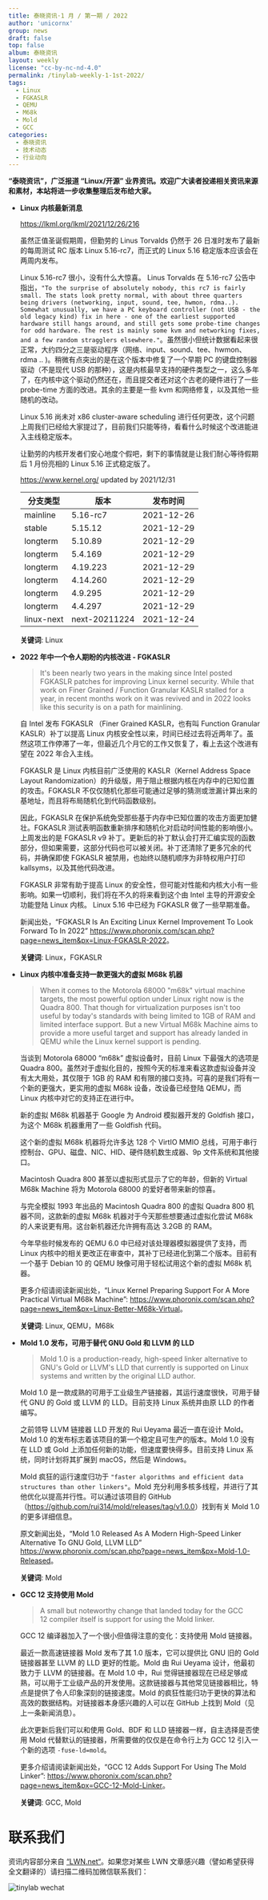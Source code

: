 ```yaml
---
title: 泰晓资讯·1 月 / 第一期 / 2022
author: 'unicornx'
group: news
draft: false
top: false
album: 泰晓资讯
layout: weekly
license: "cc-by-nc-nd-4.0"
permalink: /tinylab-weekly-1-1st-2022/
tags:
  - Linux
  - FGKASLR
  - QEMU
  - M68k
  - Mold
  - GCC
categories:
  - 泰晓资讯
  - 技术动态
  - 行业动向
---
```


**“泰晓资讯”，广泛报道 “Linux/开源” 业界资讯。欢迎广大读者投递相关资讯来源和素材，本站将进一步收集整理后发布给大家。**

- **Linux 内核最新消息**

    <https://lkml.org/lkml/2021/12/26/216>
    
    虽然正值圣诞假期周，但勤劳的 Linus Torvalds 仍然于 26 日准时发布了最新的每周测试 RC 版本 Linux 5.16-rc7，而正式的 Linux 5.16 稳定版本应该会在两周内发布。

    Linux 5.16-rc7 很小，没有什么大惊喜。 Linus Torvalds 在 5.16-rc7 公告中指出，`"To the surprise of absolutely nobody, this rc7 is fairly small. The stats look pretty normal, with about three quarters being drivers (networking, input, sound, tee, hwmon, rdma..). Somewhat unusually, we have a PC keyboard controller (not USB - the old legacy kind) fix in here - one of the earliest supported hardware still hangs around, and still gets some probe-time changes for odd hardware. The rest is mainly some kvm and networking fixes, and a few random stragglers elsewhere."`。虽然很小但统计数据看起来很正常，大约四分之三是驱动程序（网络、input、sound、tee、hwmon、rdma .. )。稍微有点突出的是在这个版本中修复了一个早期 PC 的键盘控制器驱动（不是现代 USB 的那种），这是内核最早支持的硬件类型之一，这么多年了，在内核中这个驱动仍然还在，而且提交者还对这个古老的硬件进行了一些 probe-time 方面的改进。其余的主要是一些 kvm 和网络修复，以及其他一些随机的改动。

    Linux 5.16 尚未对 x86 cluster-aware scheduling 进行任何更改，这个问题上周我们已经给大家提过了，目前我们只能等待，看看什么时候这个改进能进入主线稳定版本。

    让勤劳的内核开发者们安心地度个假吧，剩下的事情就是让我们耐心等待假期后 1 月份亮相的 Linux 5.16 正式稳定版了。
    
    <https://www.kernel.org/> updated by 2021/12/31

    |分支类型        |版本            |发布时间  |
    |----------------|----------------|----------|
    |mainline        |5.16-rc7        |2021-12-26|
    |stable          |5.15.12         |2021-12-29|
    |longterm        |5.10.89         |2021-12-29|
    |longterm        |5.4.169         |2021-12-29|
    |longterm        |4.19.223        |2021-12-29|
    |longterm        |4.14.260        |2021-12-29|
    |longterm        |4.9.295         |2021-12-29|
    |longterm        |4.4.297         |2021-12-29|
    |linux-next      |next-20211224   |2021-12-24|

    **关键词**: Linux

- **2022 年中一个令人期盼的内核改进 - FGKASLR**

    > It's been nearly two years in the making since Intel posted FGKASLR patches for improving Linux kernel security. While that work on Finer Grained / Function Granular KASLR stalled for a year, in recent months work on it was revived and in 2022 looks like this security is on a path for mainlining.

    自 Intel 发布 FGKASLR （Finer Grained KASLR，也有叫 Function Granular KASLR）补丁以提高 Linux 内核安全性以来，时间已经过去将近两年了。虽然这项工作停滞了一年，但最近几个月它的工作又恢复了，看上去这个改进有望在 2022 年合入主线。

    FGKASLR 是 Linux 内核目前广泛使用的 KASLR（Kernel Address Space Layout Randomization）的升级版，用于阻止根据内核在内存中的已知位置的攻击。FGKASLR 不仅仅随机化那些可能通过足够的猜测或泄漏计算出来的基地址，而且将布局随机化到代码函数级别。

    因此，FGKASLR 在保护系统免受那些基于内存中已知位置的攻击方面更加健壮。FGKASLR 测试表明函数重新排序和随机化对启动时间性能的影响很小。上周发出的是 FGKASLR v9 补丁。更新后的补丁默认会打开汇编实现的函数部分，但如果需要，这部分代码也可以被关闭。补丁还清除了更多冗余的代码，并确保即使 FGKASLR 被禁用，也始终以随机顺序为非特权用户打印 kallsyms，以及其他代码改进。

    FGKASLR 非常有助于提高 Linux 的安全性，但可能对性能和内核大小有一些影响。如果一切顺利，我们将在不久的将来看到这个由 Intel 主导的开源安全功能登陆 Linux 内核。 Linux 5.16 中已经为 FGKASLR 做了一些早期准备。 

    新闻出处，“FGKASLR Is An Exciting Linux Kernel Improvement To Look Forward To In 2022” <https://www.phoronix.com/scan.php?page=news_item&px=Linux-FGKASLR-2022>。

    **关键词**: Linux，FGKASLR

- **Linux 内核中准备支持一款更强大的虚拟 M68k 机器**

    > When it comes to the Motorola 68000 "m68k" virtual machine targets, the most powerful option under Linux right now is the Quadra 800. That though for virtualization purposes isn't too useful by today's standards with being limited to 1GB of RAM and limited interface support. But a new Virtual M68k Machine aims to provide a more useful target and support has already landed in QEMU while the Linux kernel support is pending.
    
    当谈到 Motorola 68000 “m68k” 虚拟设备时，目前 Linux 下最强大的选项是 Quadra 800。虽然对于虚拟化目的，按照今天的标准来看这款虚拟设备并没有太大用处，其仅限于 1GB 的 RAM 和有限的接口支持。可喜的是我们将有一个新的更强大，更实用的虚拟 M68k 设备，改设备已经登陆 QEMU，而 Linux 内核中对它的支持正在进行中。

    新的虚拟 M68k 机器基于 Google 为 Android 模拟器开发的 Goldfish 接口，为这个 M68k 机器重用了一些 Goldfish 代码。

    这个新的虚拟 M68k 机器将允许多达 128 个 VirtIO MMIO 总线，可用于串行控制台、GPU、磁盘、NIC、HID、硬件随机数生成器、9p 文件系统和其他接口。

    Macintosh Quadra 800 甚至以虚拟形式显示了它的年龄，但新的 Virtual M68k Machine 将为 Motorola 68000 的爱好者带来新的惊喜。

    与完全模拟 1993 年出品的 Macintosh Quadra 800 的虚拟 Quadra 800 机器不同，这款新的虚拟 M68k 机器对于今天那些想要通过虚拟化尝试 M68k 的人来说更有用。这台新机器还允许拥有高达 3.2GB 的 RAM。

    今年早些时候发布的 QEMU 6.0 中已经对该处理器模拟器提供了支持，而 Linux 内核中的相关更改正在审查中，其补丁已经进化到第二个版本。目前有一个基于 Debian 10 的 QEMU 映像可用于轻松试用这个新的虚拟 M68k 机器。 
    
    更多介绍请阅读新闻出处，“Linux Kernel Preparing Support For A More Practical Virtual M68k Machine”: <https://www.phoronix.com/scan.php?page=news_item&px=Linux-Better-M68k-Virtual>。

    **关键词**: Linux, QEMU，M68k

- **Mold 1.0 发布，可用于替代 GNU Gold 和 LLVM 的 LLD**

    > Mold 1.0 is a production-ready, high-speed linker alternative to GNU's Gold or LLVM's LLD that currently is supported on Linux systems and written by the original LLD author.

    Mold 1.0 是一款成熟的可用于工业级生产链接器，其运行速度很快，可用于替代 GNU 的 Gold 或 LLVM 的 LLD。目前支持 Linux 系统并由原 LLD 的作者编写。

    之前领导 LLVM 链接器 LLD 开发的 Rui Ueyama 最近一直在设计 Mold。 Mold 1.0 的发布标志着该项目的第一个稳定且可生产的版本。Mold 1.0 没有在 LLD 或 Gold 上添加任何新的功能，但速度要快得多。目前支持 Linux 系统，同时计划将其扩展到 macOS，然后是 Windows。

    Mold 疯狂的运行速度归功于 `"faster algorithms and efficient data structures than other linkers"`。Mold 充分利用多核多线程，并进行了其他优化以提高并行性。可以通过该项目的 GitHub （<https://github.com/rui314/mold/releases/tag/v1.0.0>）找到有关 Mold 1.0 的更多详细信息。 

    原文新闻出处，“Mold 1.0 Released As A Modern High-Speed Linker Alternative To GNU Gold, LLVM LLD” <https://www.phoronix.com/scan.php?page=news_item&px=Mold-1.0-Released>。

    **关键词**: Mold

- **GCC 12 支持使用 Mold**

    > A small but noteworthy change that landed today for the GCC 12 compiler itself is support for using the Mold linker.

    GCC 12 编译器加入了一个很小但值得注意的变化：支持使用 Mold 链接器。

    最近一款高速链接器 Mold 发布了其 1.0 版本，它可以提供比 GNU 旧的 Gold 链接器甚至 LLVM 的 LLD 更好的性能。Mold 由 Rui Ueyama 设计，他最初致力于 LLVM 的链接器。在 Mold 1.0 中，Rui 觉得链接器现在已经足够成熟，可以用于工业级产品的开发使用。这款链接器与其他常见链接器相比，特点是提供了令人印象深刻的链接速度。Mold 的疯狂性能归功于更快的算法和高效的数据结构。对链接器本身感兴趣的人可以在 GitHub 上找到 Mold（见上一条新闻消息）。

    此次更新后我们可以和使用 Gold、BDF 和 LLD 链接器一样，自主选择是否使用 Mold 代替默认的链接器，所需要做的仅仅是在命令行上为 GCC 12 引入一个新的选项 `-fuse-ld=mold`。

    更多介绍请阅读新闻出处，“GCC 12 Adds Support For Using The Mold Linker”: <https://www.phoronix.com/scan.php?page=news_item&px=GCC-12-Mold-Linker>。

    **关键词**: GCC, Mold
  
# 联系我们

资讯内容部分来自 [“LWN.net“](https://lwn.net/)。如果您对某些 LWN 文章感兴趣（譬如希望获得全文翻译的）请扫描二维码加微信联系我们：

![tinylab wechat](/images/wechat/tinylab.jpg)

